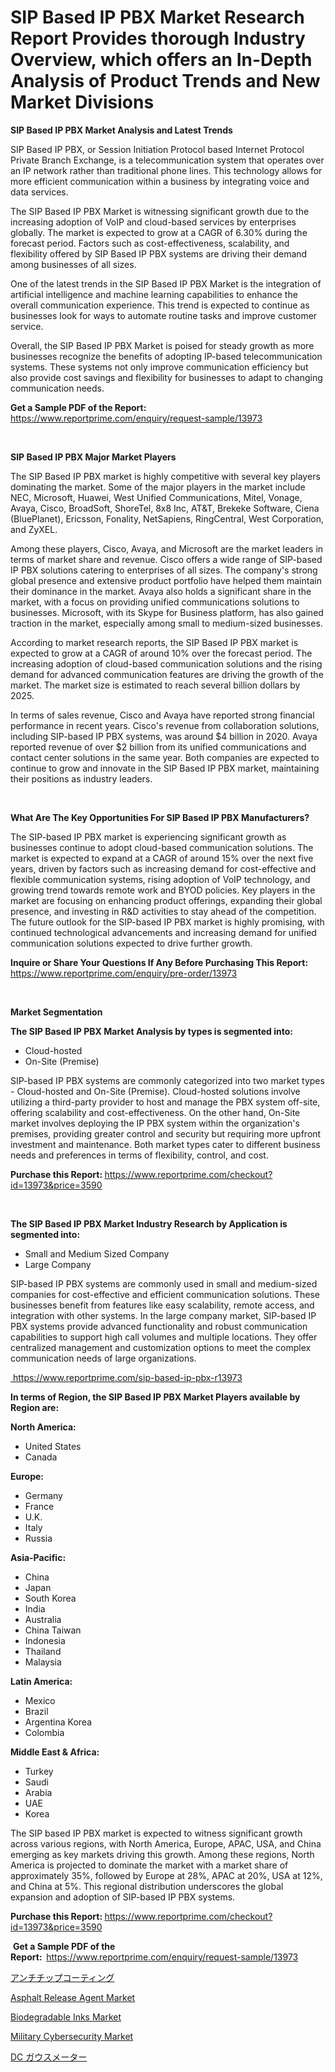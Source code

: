 <p><h1>SIP Based IP PBX Market Research Report Provides thorough Industry Overview, which offers an In-Depth Analysis of Product Trends and New Market Divisions</h1></p><p><strong>SIP Based IP PBX Market Analysis and Latest Trends</strong></p>
<p><p>SIP Based IP PBX, or Session Initiation Protocol based Internet Protocol Private Branch Exchange, is a telecommunication system that operates over an IP network rather than traditional phone lines. This technology allows for more efficient communication within a business by integrating voice and data services.</p><p>The SIP Based IP PBX Market is witnessing significant growth due to the increasing adoption of VoIP and cloud-based services by enterprises globally. The market is expected to grow at a CAGR of 6.30% during the forecast period. Factors such as cost-effectiveness, scalability, and flexibility offered by SIP Based IP PBX systems are driving their demand among businesses of all sizes.</p><p>One of the latest trends in the SIP Based IP PBX Market is the integration of artificial intelligence and machine learning capabilities to enhance the overall communication experience. This trend is expected to continue as businesses look for ways to automate routine tasks and improve customer service.</p><p>Overall, the SIP Based IP PBX Market is poised for steady growth as more businesses recognize the benefits of adopting IP-based telecommunication systems. These systems not only improve communication efficiency but also provide cost savings and flexibility for businesses to adapt to changing communication needs.</p></p>
<p><strong>Get a Sample PDF of the Report:&nbsp;</strong> <a href="https://www.reportprime.com/enquiry/request-sample/13973">https://www.reportprime.com/enquiry/request-sample/13973</a></p>
<p>&nbsp;</p>
<p><strong>SIP Based IP PBX Major Market Players</strong></p>
<p><p>The SIP Based IP PBX market is highly competitive with several key players dominating the market. Some of the major players in the market include NEC, Microsoft, Huawei, West Unified Communications, Mitel, Vonage, Avaya, Cisco, BroadSoft, ShoreTel, 8x8 Inc, AT&T, Brekeke Software, Ciena (BluePlanet), Ericsson, Fonality, NetSapiens, RingCentral, West Corporation, and ZyXEL.</p><p>Among these players, Cisco, Avaya, and Microsoft are the market leaders in terms of market share and revenue. Cisco offers a wide range of SIP-based IP PBX solutions catering to enterprises of all sizes. The company's strong global presence and extensive product portfolio have helped them maintain their dominance in the market. Avaya also holds a significant share in the market, with a focus on providing unified communications solutions to businesses. Microsoft, with its Skype for Business platform, has also gained traction in the market, especially among small to medium-sized businesses.</p><p>According to market research reports, the SIP Based IP PBX market is expected to grow at a CAGR of around 10% over the forecast period. The increasing adoption of cloud-based communication solutions and the rising demand for advanced communication features are driving the growth of the market. The market size is estimated to reach several billion dollars by 2025.</p><p>In terms of sales revenue, Cisco and Avaya have reported strong financial performance in recent years. Cisco's revenue from collaboration solutions, including SIP-based IP PBX systems, was around $4 billion in 2020. Avaya reported revenue of over $2 billion from its unified communications and contact center solutions in the same year. Both companies are expected to continue to grow and innovate in the SIP Based IP PBX market, maintaining their positions as industry leaders.</p></p>
<p>&nbsp;</p>
<p><strong>What Are The Key Opportunities For SIP Based IP PBX Manufacturers?</strong></p>
<p><p>The SIP-based IP PBX market is experiencing significant growth as businesses continue to adopt cloud-based communication solutions. The market is expected to expand at a CAGR of around 15% over the next five years, driven by factors such as increasing demand for cost-effective and flexible communication systems, rising adoption of VoIP technology, and growing trend towards remote work and BYOD policies. Key players in the market are focusing on enhancing product offerings, expanding their global presence, and investing in R&D activities to stay ahead of the competition. The future outlook for the SIP-based IP PBX market is highly promising, with continued technological advancements and increasing demand for unified communication solutions expected to drive further growth.</p></p>
<p><strong>Inquire or Share Your Questions If Any Before Purchasing This Report:</strong> <a href="https://www.reportprime.com/enquiry/pre-order/13973">https://www.reportprime.com/enquiry/pre-order/13973</a></p>
<p>&nbsp;</p>
<p><strong>Market Segmentation</strong></p>
<p><strong>The SIP Based IP PBX Market Analysis by types is segmented into:</strong></p>
<p><ul><li>Cloud-hosted</li><li>On-Site (Premise)</li></ul></p>
<p><p>SIP-based IP PBX systems are commonly categorized into two market types - Cloud-hosted and On-Site (Premise). Cloud-hosted solutions involve utilizing a third-party provider to host and manage the PBX system off-site, offering scalability and cost-effectiveness. On the other hand, On-Site market involves deploying the IP PBX system within the organization's premises, providing greater control and security but requiring more upfront investment and maintenance. Both market types cater to different business needs and preferences in terms of flexibility, control, and cost.</p></p>
<p><strong>Purchase this Report:&nbsp;</strong><a href="https://www.reportprime.com/checkout?id=13973&price=3590">https://www.reportprime.com/checkout?id=13973&price=3590</a></p>
<p>&nbsp;</p>
<p><strong>The SIP Based IP PBX Market Industry Research by Application is segmented into:</strong></p>
<p><ul><li>Small and Medium Sized Company</li><li>Large Company</li></ul></p>
<p><p>SIP-based IP PBX systems are commonly used in small and medium-sized companies for cost-effective and efficient communication solutions. These businesses benefit from features like easy scalability, remote access, and integration with other systems. In the large company market, SIP-based IP PBX systems provide advanced functionality and robust communication capabilities to support high call volumes and multiple locations. They offer centralized management and customization options to meet the complex communication needs of large organizations.</p></p>
<p><a href="https://www.reportprime.com/sip-based-ip-pbx-r13973">&nbsp;https://www.reportprime.com/sip-based-ip-pbx-r13973</a></p>
<p><strong>In terms of Region, the SIP Based IP PBX Market Players available by Region are:</strong></p>
<p>
    <p> <strong> North America: </strong>
        <ul>
            <li>United States</li>
            <li>Canada</li>
        </ul>
        </p> 
    <p> <strong> Europe: </strong>
        <ul>
            <li>Germany</li>
            <li>France</li>
            <li>U.K.</li>
            <li>Italy</li>
            <li>Russia</li>
        </ul>
        </p> 
    <p> <strong> Asia-Pacific: </strong>
        <ul>
            <li>China</li>
            <li>Japan</li>
            <li>South Korea</li>
            <li>India</li>
            <li>Australia</li>
            <li>China Taiwan</li>
            <li>Indonesia</li>
            <li>Thailand</li>
            <li>Malaysia</li>
        </ul>
        </p> 
    <p> <strong> Latin America: </strong>
        <ul>
            <li>Mexico</li>
            <li>Brazil</li>
            <li>Argentina Korea</li>
            <li>Colombia</li>
        </ul>
        </p> 
    <p> <strong> Middle East & Africa: </strong>
        <ul>
            <li>Turkey</li>
            <li>Saudi</li>
            <li>Arabia</li>
            <li>UAE</li>
            <li>Korea</li>
        </ul>
    </p>
    </p>
<p><p>The SIP based IP PBX market is expected to witness significant growth across various regions, with North America, Europe, APAC, USA, and China emerging as key markets driving this growth. Among these regions, North America is projected to dominate the market with a market share of approximately 35%, followed by Europe at 28%, APAC at 20%, USA at 12%, and China at 5%. This regional distribution underscores the global expansion and adoption of SIP-based IP PBX systems.</p></p>
<p><strong>Purchase this Report: </strong><a href="https://www.reportprime.com/checkout?id=13973&price=3590">https://www.reportprime.com/checkout?id=13973&price=3590</a></p>
<p>&nbsp;<strong>Get a Sample PDF of the Report:&nbsp;&nbsp;</strong><a href="https://www.reportprime.com/enquiry/request-sample/13973">https://www.reportprime.com/enquiry/request-sample/13973</a></p>
<p><strong></strong></p>
<p><p><a href="https://github.com/gfggqjbfys368009/Market-Research-Report-List-1/blob/main/741780424942.md">アンチチップコーティング</a></p><p><a href="https://issuu.com/reportprime-2/docs/asphalt-release-agent-market-size-2030.pptx">Asphalt Release Agent Market</a></p><p><a href="https://issuu.com/reportprime-2/docs/biodegradable-inks-market-size-2030.pptx">Biodegradable Inks Market</a></p><p><a href="https://github.com/brentleyjimmiealvaradoz4l1rea/Market-Research-Report-List-2/blob/main/military-cybersecurity-market.md">Military Cybersecurity Market</a></p><p><a href="https://github.com/qwpelcjko9242629/Market-Research-Report-List-1/blob/main/853786424941.md">DC ガウスメーター</a></p></p>
